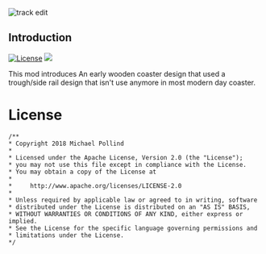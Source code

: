 ![track edit](https://steamuserimages-a.akamaihd.net/ugc/930429331966473195/0261C31D3D56F11C6A687638F2979F5A6E18F7AB/)

## Introduction

[![License](https://img.shields.io/badge/License-Apache%202.0-blue.svg)](https://opensource.org/licenses/Apache-2.0)
[![](https://img.shields.io/steam/subscriptions/1322946590.svg)](https://steamcommunity.com/sharedfiles/filedetails/?id=1322946590)

This mod introduces An early wooden coaster design that used a trough/side rail design that isn't use anymore in most modern day coaster.

# License

```
/**
* Copyright 2018 Michael Pollind
*
* Licensed under the Apache License, Version 2.0 (the "License");
* you may not use this file except in compliance with the License.
* You may obtain a copy of the License at
*
*     http://www.apache.org/licenses/LICENSE-2.0
*
* Unless required by applicable law or agreed to in writing, software
* distributed under the License is distributed on an "AS IS" BASIS,
* WITHOUT WARRANTIES OR CONDITIONS OF ANY KIND, either express or implied.
* See the License for the specific language governing permissions and
* limitations under the License.
*/

```